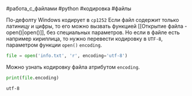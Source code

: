 #работа_с_файлами #python #кодировка #файлы

По-дефолту Windows кодирует в `cp1252`
Если файл содержит только латиницу и цифры, то его можно вызвать функцией [[Открытие файла - open()|open()]], без специальных параметров.
Но если в файле есть например кириллица, то нужно перевести кодировку в `UTF-8`, параметром функции `open()`  `encoding`.
```python
file = open('info.txt', 'r', encoding='utf-8')
```
Можно узнать кодировку файла атрибутом `encoding`.
```python
print(file.encoding)
```
```
utf-8
```